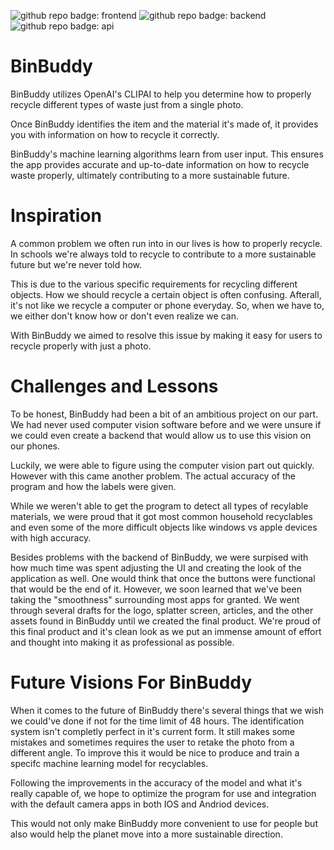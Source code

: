 ![github repo badge: frontend](https://img.shields.io/badge/Frontend-Expo-181717?color=blue) ![github repo badge: backend](https://img.shields.io/badge/Backend-Flask-181717?color=blue) ![github repo badge: api](https://img.shields.io/badge/API-Clip-181717?color=purple)

# BinBuddy
BinBuddy utilizes OpenAI's CLIPAI to help you determine how to properly recycle different types of waste just from a single photo. 

Once BinBuddy identifies the item and the material it's made of, it provides you with information on how to recycle it correctly.

BinBuddy's machine learning algorithms learn from user input. This ensures the app provides accurate and up-to-date information on how to recycle waste properly, ultimately contributing to a more sustainable future. 

# Inspiration 

A common problem we often run into in our lives is how to properly recycle. In schools we're always told to recycle to contribute to a more sustainable future but we're never told how. 

This is due to the various specific requirements for recycling different objects. How we should recycle a certain object is often confusing. Afterall, it's not like we recycle a computer or phone everyday. So, when we have to, we either don't know how or don't even realize we can. 

With BinBuddy we aimed to resolve this issue by making it easy for users to recycle properly with just a photo. 

# Challenges and Lessons

To be honest, BinBuddy had been a bit of an ambitious project on our part. We had never used computer vision software before and we were unsure if we could even create a backend that would allow us to use this vision on our phones.  

Luckily, we were able to figure using the computer vision part out quickly. However with this came another problem. The actual accuracy of the program and how the labels were given. 

While we weren't able to get the program to detect all types of recylable materials, we were proud that it got most common household recyclables and even some of the more difficult objects like windows vs apple devices with high accuracy.   

Besides problems with the backend of BinBuddy, we were surpised with how much time was spent adjusting the UI and creating the look of the application as well. One would think that once the buttons were functional that would be the end of it. However, we soon learned that we've been taking the "smoothness" surrounding most apps for granted. We went through several drafts for the logo, splatter screen, articles, and the other assets found in BinBuddy until we created the final product. We're proud of this final product and it's clean look as we put an immense amount of effort and thought into making it as professional as possible.   

# Future Visions For BinBuddy 

When it comes to the future of BinBuddy there's several things that we wish we could've done if not for the time limit of 48 hours. The identification system isn't completly perfect in it's current form. It still makes some mistakes and sometimes requires the user to retake the photo from a different angle. To improve this it would be nice to produce and train a specifc machine learning model for recyclables.  

Following the improvements in the accuracy of the model and what it's really capable of, we hope to optimize the program for use and integration with the default camera apps in both IOS and Andriod devices. 

This would not only make BinBuddy more convenient to use for people but also would help the planet move into a more sustainable direction. 